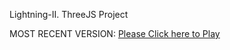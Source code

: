 Lightning-II. ThreeJS Project

MOST RECENT VERSION: [Please Click here to Play](https://rawcdn.githack.com/alperenbutun/jets-online/14a99d4/index.html)
